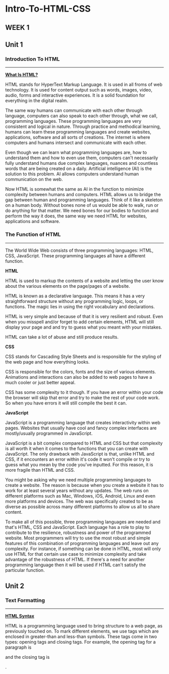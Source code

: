 # Intro-To-HTML-CSS

## WEEK 1

## Unit 1

### Introduction To HTML
-------------------------

<u>**What Is HTML?**</u>

HTML stands for HyperText Markup Language. It is used in all froms of web technology. It is used for content output such as words, images, video, audio, forms and interactive experiences. It is a solid foundation for everything in the digital realm.

The same way humans can communicate with each other through language, computers can also speak to each other through, what we call, programming languages. These programming languages are very consistent and logical in nature. Through practice and methodical learning, humans can learn these programming languages and create websites, applications, software and all sorts of creations. The internet is where computers and humans intersect and communicate with each other. 

Even though we can learn what programming languages are, how to understand them and how to even use them, computers can't necessarily fully understand humans due complex languages, nuances and countless words that are being created on a daily. Artificial intelligence (AI) is the solution to this problem. AI allows computers understand human communication on the web. 

Now HTML is somewhat the same as AI in the function to minimize complexity between humans and computers. HTML allows us to bridge the gap between human and programming languages. Think of it like a skeleton on a human body. Without bones none of us would be able to walk, run or do anything for that matter. We need bones for our bodies to function and perform the way it does, the same way we need HTML for websites, applications and software. 

### The Function of HTML
----------------------------

The World Wide Web consists of three programming languages: HTML, CSS, JavaScript. These programming languages all have a different function.

**HTML** 

HTML is used to markup the contents of a website and letting the user know about the various elements on the page/pages of a website.

HTML is known as a declarative language. This means it has a very straightforward structure without any programming logic, loops, or functions.
The magic lies in using the right vocabulary and declarations.

HTML is very simple and because of that it is very resilient and robust. Even when you misspell and/or forget to add certain elements, HTML will still display your page and and try to guess what you meant with your mistakes.

HTML can take a lot of abuse and still produce results.

**CSS**

CSS stands for Cascading Style Sheets and is responsible for the styling of the web page and how everything looks.

CSS is responsible for the colors, fonts and the size of various elements. Animations and interactions can also be added to web pages to have a much cooler or just better appeal.

CSS has some complexity to it though. If you have an error within your code the browser will skip that error and try to make the rest of your code work. So when you have errors it will still compile the best it can.

**JavaScript**

JavaScript is a programming language that creates interactivity within web pages. Websites that usually have cool and fancy complex interfaces are mostly/usually programmed in JavaScript.

JavaScript is a bit complex compared to HTML and CSS but that complexity is all worth it when it comes to the functions that you can create with JavaScript. The only drawback with JavaScript is that, unlike HTML and CSS, if it encounters an error within it's code it won't compile or try to guess what you mean by the code you've inputted. For this reason, it is more fragile than HTML and CSS.

You might be asking why we need multiple programming languages to create a website. The reason is because when you create a website it has to work for at least several years without any updates. The web runs on different platforms such as Mac, Windows, iOS, Android, Linux and even more platforms and devices. The web was specifically created to be as diverse as possible across many different platforms to allow us all to share content.



To make all of this possible, three programming languages are needed and that's HTML, CSS and JavaScript. Each language has a role to play to contribute to the resilience, robustness and power of the programmed website. Most programmers will try to use the most robust and simple features of this combination of programming languages and leave out any complexity. For instance, if something can be done in HTML, most will only use HTML for that certain use case to minimize complexity and take advantage of the robustness of HTML. If there's a need for another programming language then it will be used if HTML can't satisfy the particular function.


## Unit 2

### Text Formatting
--------------------

<u>**HTML Syntax**</u>

HTML is a programming language used to bring structure to a web page, as previously touched on. To mark different elements, we use tags which are enclosed in greater-than and less-than symbols. These tags come in two types: opening tags and closing tags. For example, the opening tag for a paragraph is <p> and the closing tag is </p>.


